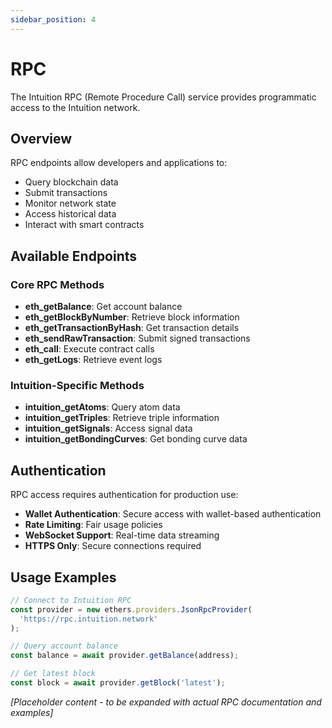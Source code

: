 ```yaml
---
sidebar_position: 4
---
```


# RPC

The Intuition RPC (Remote Procedure Call) service provides programmatic access to the Intuition network.

## Overview

RPC endpoints allow developers and applications to:

- Query blockchain data
- Submit transactions
- Monitor network state
- Access historical data
- Interact with smart contracts

## Available Endpoints

### Core RPC Methods

- **eth_getBalance**: Get account balance
- **eth_getBlockByNumber**: Retrieve block information
- **eth_getTransactionByHash**: Get transaction details
- **eth_sendRawTransaction**: Submit signed transactions
- **eth_call**: Execute contract calls
- **eth_getLogs**: Retrieve event logs

### Intuition-Specific Methods

- **intuition_getAtoms**: Query atom data
- **intuition_getTriples**: Retrieve triple information
- **intuition_getSignals**: Access signal data
- **intuition_getBondingCurves**: Get bonding curve data

## Authentication

RPC access requires authentication for production use:

- **Wallet Authentication**: Secure access with wallet-based authentication
- **Rate Limiting**: Fair usage policies
- **WebSocket Support**: Real-time data streaming
- **HTTPS Only**: Secure connections required

## Usage Examples

```javascript
// Connect to Intuition RPC
const provider = new ethers.providers.JsonRpcProvider(
  'https://rpc.intuition.network'
);

// Query account balance
const balance = await provider.getBalance(address);

// Get latest block
const block = await provider.getBlock('latest');
```

*[Placeholder content - to be expanded with actual RPC documentation and examples]* 